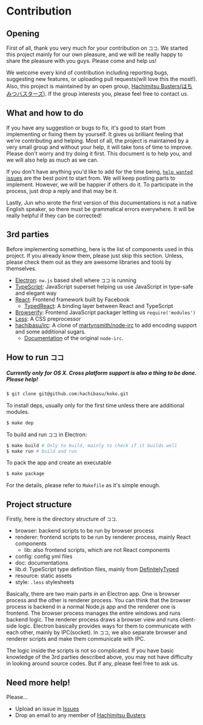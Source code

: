 # Contribution

## Opening

First of all, thank you very much for your contribution on `ココ`. We started
this project mainly for our own pleasure, and we will be really happy to share
the pleasure with you guys. Please come and help us!

We welcome every kind of contribution including reporting bugs, suggesting new
features, or uploading pull requests(will love this the most!).
Also, this project is maintained by an open group, [Hachimitsu
Busters(はちみつバスターズ)](http://hachibasu.github.io). If the group
interests you, please feel free to contact us.

## What and how to do

If you have any suggestion or bugs to fix, it's good to start from implementing
or fixing them by yourself. It gives us brilliant feeling that we're contributing
and helping. Most of all, the project is maintained by a very small group and
without your help, it will take tons of time to improve. Please don't worry
and try doing it first. This document is to help you, and we will also help as
much as we can.

If you don't have anything you'd like to add for the time being,
[`help wanted` issues](https://github.com/hachibasu/koko/labels/help%20wanted)
are the best point to start from. We will keep posting parts to implement. However,
we will be happier if others do it. To participate in the process,
just drop a reply and that may be it.

Lastly, Jun who wrote the first version of this documentations is not a native
English speaker, so there must be grammatical errors everywhere. It will be really
helpful if they can be corrected!

## 3rd parties

Before implementing something, here is the list of components used in this
project. If you already know them, please just skip this section. Unless,
please check them out as they are awesome libraries and tools by themselves.

* [Electron](http://electron.atom.io): `nw.js` based shell where `ココ` is running
* [TypeScript](http://typescriptlang.org): JavaScript superset helping us use JavaScript in type-safe and elegant way
* [React](http://reactjs.com): Frontend framework built by Facebook
  * [TypedReact](https://github.com/Asana/typed-react): A binding layer between React and TypeScript
* [Browserify](http://browserify.org): Frontend JavaScript packager letting us `require('modules')`
* [Less](http://lesscss.org): A CSS preprocessor
* [hachibasu/irc](https://github.com/hachibasu/irc): A clone of [martynsmith/node-irc](https://github.com/martynsmith/node-irc)
to add encoding support and some additional sugars.
  * [Documentation](https://node-irc.readthedocs.org/en/latest/) of the original `node-irc`.

## How to run `ココ`

##### Currently only for OS X. Cross platform support is also a thing to be done. Please help!

```bash
$ git clone git@github.com:hachibasu/koko.git
```

To install deps, usually only for the first time unless there are additional modules.

```bash
$ make dep
```

To build and run `ココ` in Electron:

```bash
$ make build # Only to build, mainly to check if it builds well
$ make run # build and run
```

To pack the app and create an executable

```bash
$ make package
```

For the details, please refer to `Makefile` as it's simple enough.

## Project structure

Firstly, here is the directory structure of `ココ`.

* browser: backend scripts to be run by browser process
* renderer: frontend scripts to be run by renderer process, mainly React components
  * lib: also frontend scripts, which are not React components
* config: config yml files
* doc: documentations
* lib.d: TypeScript type definition files, mainly from [DefinitelyTyped](https://github.com/borisyankov/DefinitelyTyped)
* resource: static assets
* style: `.less` stylesheets

Basically, there are two main parts in an Electron app. One is browser process
and the other is renderer process. You can think that the browser process is
backend in a normal Node.js app and the renderer one is frontend. The browser
process manages the entire windows and runs backend logic. The renderer process
draws a browser view and runs client-side logic. Electron basically provides ways
for them to communicate with each other, mainly by IPC(socket). In `ココ`, we
also separate browser and renderer scripts and make them communicate with IPC.

The logic inside the scripts is not so complicated. If you have basic knowledge
of the 3rd parties described above, you may not have difficulty in looking
around source codes. But if any, please feel free to ask us.

## Need more help!

Please...

* Upload an issue in [Issues](https://github.com/hachibasu/koko/issues)
* Drop an email to any member of [Hachimitsu Busters](http://hachibasu.github.io)

